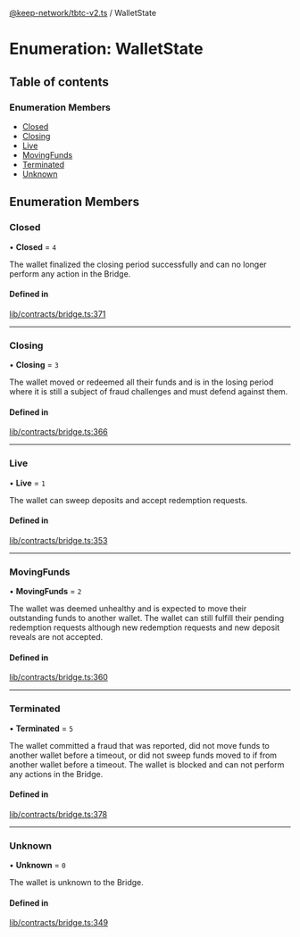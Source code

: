 [@keep-network/tbtc-v2.ts](../README.md) / WalletState

# Enumeration: WalletState

## Table of contents

### Enumeration Members

- [Closed](WalletState-1.md#closed)
- [Closing](WalletState-1.md#closing)
- [Live](WalletState-1.md#live)
- [MovingFunds](WalletState-1.md#movingfunds)
- [Terminated](WalletState-1.md#terminated)
- [Unknown](WalletState-1.md#unknown)

## Enumeration Members

### Closed

• **Closed** = ``4``

The wallet finalized the closing period successfully and can no longer perform
any action in the Bridge.

#### Defined in

[lib/contracts/bridge.ts:371](https://github.com/keep-network/tbtc-v2/blob/80605fcc/typescript/src/lib/contracts/bridge.ts#L371)

___

### Closing

• **Closing** = ``3``

The wallet moved or redeemed all their funds and is in the
losing period where it is still a subject of fraud challenges
and must defend against them.

#### Defined in

[lib/contracts/bridge.ts:366](https://github.com/keep-network/tbtc-v2/blob/80605fcc/typescript/src/lib/contracts/bridge.ts#L366)

___

### Live

• **Live** = ``1``

The wallet can sweep deposits and accept redemption requests.

#### Defined in

[lib/contracts/bridge.ts:353](https://github.com/keep-network/tbtc-v2/blob/80605fcc/typescript/src/lib/contracts/bridge.ts#L353)

___

### MovingFunds

• **MovingFunds** = ``2``

The wallet was deemed unhealthy and is expected to move their outstanding
funds to another wallet. The wallet can still fulfill their pending redemption
requests although new redemption requests and new deposit reveals are not
accepted.

#### Defined in

[lib/contracts/bridge.ts:360](https://github.com/keep-network/tbtc-v2/blob/80605fcc/typescript/src/lib/contracts/bridge.ts#L360)

___

### Terminated

• **Terminated** = ``5``

The wallet committed a fraud that was reported, did not move funds to
another wallet before a timeout, or did not sweep funds moved to if from
another wallet before a timeout. The wallet is blocked and can not perform
any actions in the Bridge.

#### Defined in

[lib/contracts/bridge.ts:378](https://github.com/keep-network/tbtc-v2/blob/80605fcc/typescript/src/lib/contracts/bridge.ts#L378)

___

### Unknown

• **Unknown** = ``0``

The wallet is unknown to the Bridge.

#### Defined in

[lib/contracts/bridge.ts:349](https://github.com/keep-network/tbtc-v2/blob/80605fcc/typescript/src/lib/contracts/bridge.ts#L349)
